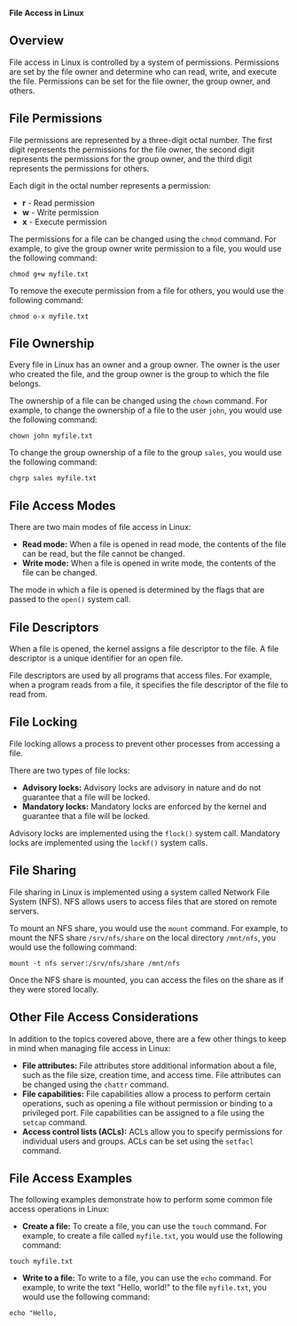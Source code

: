 **File Access in Linux**

## Overview

File access in Linux is controlled by a system of permissions. Permissions are set by the file owner and determine who can read, write, and execute the file. Permissions can be set for the file owner, the group owner, and others.

## File Permissions

File permissions are represented by a three-digit octal number. The first digit represents the permissions for the file owner, the second digit represents the permissions for the group owner, and the third digit represents the permissions for others.

Each digit in the octal number represents a permission:

- **r** - Read permission
- **w** - Write permission
- **x** - Execute permission

The permissions for a file can be changed using the `chmod` command. For example, to give the group owner write permission to a file, you would use the following command:

```
chmod g+w myfile.txt
```

To remove the execute permission from a file for others, you would use the following command:

```
chmod o-x myfile.txt
```

## File Ownership

Every file in Linux has an owner and a group owner. The owner is the user who created the file, and the group owner is the group to which the file belongs.

The ownership of a file can be changed using the `chown` command. For example, to change the ownership of a file to the user `john`, you would use the following command:

```
chown john myfile.txt
```

To change the group ownership of a file to the group `sales`, you would use the following command:

```
chgrp sales myfile.txt
```

## File Access Modes

There are two main modes of file access in Linux:

- **Read mode:** When a file is opened in read mode, the contents of the file can be read, but the file cannot be changed.
- **Write mode:** When a file is opened in write mode, the contents of the file can be changed.

The mode in which a file is opened is determined by the flags that are passed to the `open()` system call.

## File Descriptors

When a file is opened, the kernel assigns a file descriptor to the file. A file descriptor is a unique identifier for an open file.

File descriptors are used by all programs that access files. For example, when a program reads from a file, it specifies the file descriptor of the file to read from.

## File Locking

File locking allows a process to prevent other processes from accessing a file.

There are two types of file locks:

- **Advisory locks:** Advisory locks are advisory in nature and do not guarantee that a file will be locked.
- **Mandatory locks:** Mandatory locks are enforced by the kernel and guarantee that a file will be locked.

Advisory locks are implemented using the `flock()` system call. Mandatory locks are implemented using the `lockf()` system calls.

## File Sharing

File sharing in Linux is implemented using a system called Network File System (NFS). NFS allows users to access files that are stored on remote servers.

To mount an NFS share, you would use the `mount` command. For example, to mount the NFS share `/srv/nfs/share` on the local directory `/mnt/nfs`, you would use the following command:

```
mount -t nfs server:/srv/nfs/share /mnt/nfs
```

Once the NFS share is mounted, you can access the files on the share as if they were stored locally.

## Other File Access Considerations

In addition to the topics covered above, there are a few other things to keep in mind when managing file access in Linux:

- **File attributes:** File attributes store additional information about a file, such as the file size, creation time, and access time. File attributes can be changed using the `chattr` command.
- **File capabilities:** File capabilities allow a process to perform certain operations, such as opening a file without permission or binding to a privileged port. File capabilities can be assigned to a file using the `setcap` command.
- **Access control lists (ACLs):** ACLs allow you to specify permissions for individual users and groups. ACLs can be set using the `setfacl` command.

## File Access Examples

The following examples demonstrate how to perform some common file access operations in Linux:

- **Create a file:** To create a file, you can use the `touch` command. For example, to create a file called `myfile.txt`, you would use the following command:

```
touch myfile.txt
```

- **Write to a file:** To write to a file, you can use the `echo` command. For example, to write the text "Hello, world!" to the file `myfile.txt`, you would use the following command:

```
echo "Hello,
```
